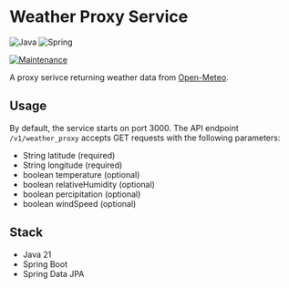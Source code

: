 # Weather Proxy Service

![Java](https://img.shields.io/badge/java-%23ED8B00.svg?style=for-the-badge&logo=openjdk&logoColor=white) ![Spring](https://img.shields.io/badge/spring-%236DB33F.svg?style=for-the-badge&logo=spring&logoColor=white)

[![Maintenance](https://img.shields.io/badge/Maintained%3F-yes-green.svg)](https://GitHub.com/Naereen/StrapDown.js/graphs/commit-activity)

A proxy serivce returning weather data from [Open-Meteo](https://open-meteo.com).

## Usage

By default, the service starts on port 3000. The API endpoint `/v1/weather_proxy` accepts GET requests with the following parameters:

- String latitude (required)
- String longitude (required)
- boolean temperature (optional)
- boolean relativeHumidity (optional)
- boolean percipitation (optional)
- boolean windSpeed (optional)

## Stack

- Java 21
- Spring Boot
- Spring Data JPA
